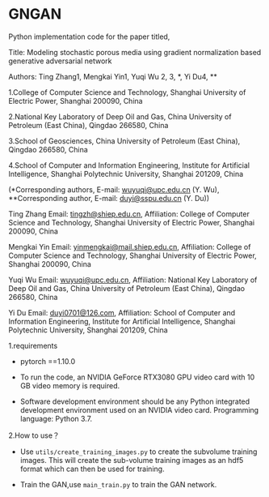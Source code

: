 # GNGAN
Python implementation code for the paper titled,

Title: Modeling stochastic porous media using gradient normalization based generative adversarial network

Authors: Ting Zhang1, Mengkai Yin1, Yuqi Wu 2, 3, *, Yi Du4, **

1.College of Computer Science and Technology, Shanghai University of Electric Power, Shanghai 200090, China 

2.National Key Laboratory of Deep Oil and Gas, China University of Petroleum (East China), Qingdao 266580, China

3.School of Geosciences, China University of Petroleum (East China), Qingdao 266580, China

4.School of Computer and Information Engineering, Institute for Artificial Intelligence, Shanghai Polytechnic University, Shanghai 201209, China

(*Corresponding authors, E-mail: [wuyuqi@upc.edu.cn](mailto:wuyuqi@upc.edu.cn) (Y. Wu), **Corresponding author, E-mail: duyi@sspu.edu.cn (Y. Du))

Ting Zhang Email: tingzh@shiep.edu.cn, Affiliation: College of Computer Science and Technology, Shanghai University of Electric Power, Shanghai 200090, China

Mengkai Yin Email: yinmengkai@mail.shiep.edu.cn, Affiliation: College of Computer Science and Technology, Shanghai University of Electric Power, Shanghai 200090, China

Yuqi Wu Email: wuyuqi@upc.edu.cn, Affiliation: National Key Laboratory of Deep Oil and Gas, China University of Petroleum (East China), Qingdao 266580, China

Yi Du Email: duyi0701@126.com, Affiliation: School of Computer and Information Engineering, Institute for Artificial Intelligence, Shanghai Polytechnic University, Shanghai 201209, China

1.requirements

- pytorch ==1.10.0


- To run the code, an NVIDIA GeForce RTX3080 GPU video card with 10 GB video memory is required. 


- Software development environment should be any Python integrated development environment used on an NVIDIA video card. Programming language: Python 3.7.

2.How to use？

- Use `utils/create_training_images.py` to create the subvolume training images. This will create the sub-volume training images as an hdf5 format which can then be used for training.  

- Train the GAN,use `main_train.py` to train the GAN network.

